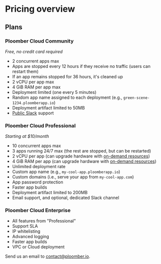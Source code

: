 # Pricing overview

## Plans

### Ploomber Cloud Community

*Free, no credit card required*

- 2 concurrent apps max
- Apps are stopped every 12 hours if they receive no traffic (users can restart them)
- If an app remains stopped for 36 hours, it's cleaned up
- 2 vCPU per app max
- 4 GiB RAM per app max
- Deployment limited (one every 5 minutes)
- Random app name assigned to each deployment (e.g., `green-scene-1234.ploomberapp.io`)
- Deployment artifact limited to 50MB
- [Public Slack](https://ploomber.io/community/) support


### Ploomber Cloud Professional

*Starting at $10/month*

- 10 concurrent apps max
- 3 apps running 24/7 max (the rest are stopped, but can be restarted)
- 2 vCPU per app (can upgrade hardware with [on-demand resources](compute.md))
- 4 GiB RAM per app (can upgrade hardware with [on-demand resources](compute.md))
- Unlimited deployment rate
- Custom app name (e.g., `my-cool-app.ploomberapp.io`)
- Custom domains (i.e., serve your app from `my-cool-app.com`)
- App password protection
- Faster app builds
- Deployment artifact limited to 200MB
- Email support, and optional, dedicated Slack channel

### Ploomber Cloud Enterprise

- All features from "Professional"
- Support SLA
- IP whitelisting
- Advanced logging
- Faster app builds
- VPC or Cloud deployment


Send us an email to [contact@ploomber.io](mailto:contact@ploomber.io).
